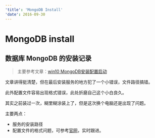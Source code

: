 ```yaml
---
'title': 'MongoDB Install'
'date': 2016-09-30
---
```

# MongoDB install

## 数据库 MongoDB 的安装记录

> 主要参考文章：[win10 MongoDB安装配置启动][1]

文章讲得挺清楚，但在最后安装服务的地方犯了一个小错误，文件路径搞错。

此外配置文件容易出现格式错误，此处折磨自己这个小白良久。

其实之前装过一次，糊里糊涂装上了，但是这次换个电脑还是出现了问题。

主要两点：
- 服务的安装路径
- 配置文件的格式问题，可参考[官网][2]，实时跟进。

[1]:	http://www.jianshu.com/p/6203fab664ac
[2]:	https://docs.mongodb.com/manual/tutorial/install-mongodb-on-windows/